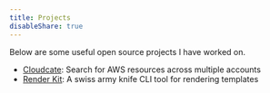 ```yaml
---
title: Projects
disableShare: true
---
```


Below are some useful open source projects I have worked on.

- [Cloudcate](https://github.com/aviadhaham/cloudcate): Search for AWS resources across multiple accounts
- [Render Kit](https://github.com/orellazri/renderkit): A swiss army knife CLI tool for rendering templates
